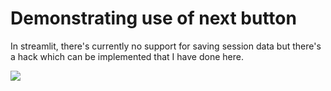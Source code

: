 # Demonstrating use of next button

In streamlit, there's currently no support for saving session data but there's a hack which can be implemented that I have done here.

![](./streamlit-next-button-demo/streamlit-display_df-2021-02-04-17-02-21.gif)